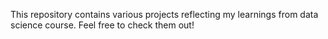 This repository contains various projects reflecting my learnings from data science course. Feel free to check them out!
